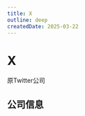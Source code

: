 ```yaml
---
title: X
outline: deep
createdDate: 2025-03-22
---
```

# X

原Twitter公司

## 公司信息

<DirectHireCompanyTable state="california" city="san-francisco" companyJsonFileName="x" />